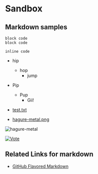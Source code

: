 Sandbox
=======


## Markdown samples

```
block code
block code
```

`inline code`

- hip
  - hop
    - jump
- Pip
  - Pup
    - Gii!

- [test.txt](test.txt)
- [hagure-metal.png](http://kjirou.net/hagure-metal.png)

![hagure-metal](http://kjirou.net/hagure-metal.png)

[![Vote](http://voting-badge.herokuapp.com/img?url=https://github.com/kjirou/sandbox/blob/master/README.md)](http://voting-badge.herokuapp.com/vote?url=https://github.com/kjirou/sandbox/blob/master/README.md)

## Related Links for markdown

- [GitHub Flavored Markdown](https://help.github.com/articles/github-flavored-markdown)
